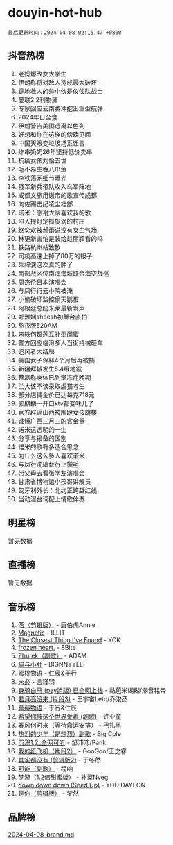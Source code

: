 # douyin-hot-hub

`最后更新时间：2024-04-08 02:16:47 +0800`

## 抖音热榜

1. 老妈爆改女大学生
1. 伊朗称将对敌人造成最大破坏
1. 跪地救人的帅小伙是仪仗队战士
1. 曼联2:2利物浦
1. 专家回应云南腾冲挖出重型航弹
1. 2024年日全食
1. 伊朗警告美国远离以色列
1. 好想和你在这样的傍晚见面
1. 中国天眼变垃圾场系谣言
1. 炸串奶奶26年坚持低价卖串
1. 抗癌女孩刘怡去世
1. 毛不易生吞八爪鱼
1. 李铁落网细节曝光
1. 俄军新兵带队攻入乌军阵地
1. 成都文旅用谢帝的歌宣传成都
1. 向佐踢击纪凌尘裆部
1. 诺米：感谢大家喜欢我的歌
1. 陷入提灯定损旋涡的村庄
1. 赵奕欢被郝蕾说没有女主气场
1. 林更新害怕是装给赵丽颖看的吗
1. 铁路杭州站致歉
1. 司机高速上掉了80万的银子
1. 朱梓骁这次真的肿了
1. 南部战区位南海海域联合海空战巡
1. 周杰伦日本演唱会
1. 与凤行行云小院被淹
1. 小偷破坏监控偷天鹅蛋
1. 阿根廷总统米莱最新发声
1. 郑雅娴sheesh初舞台直拍
1. 熬夜版520AM
1. 宋轶何超莲互补型闺蜜
1. 警方回应临汾多人当街持械砸车
1. 追风者大结局
1. 美国女子保释4个月后再被捕
1. 新疆拜城发生5.4级地震
1. 蔡磊称身体已到渐冻症晚期
1. 兰大该不该录取虐猫考生
1. 部分店铺金价已达每克718元
1. 郭麒麟一开口ktv都变味儿了
1. 官方辟谣山西被围殴女孩跳楼
1. 谁懂广西三月三的含金量
1. 诺米这透明的一生
1. 分享与报备的区别
1. 诺米的歌有多适合思念
1. 为什么这么多人喜欢诺米
1. 与凤行沈璃替行止掸毛
1. 带父母去看张学友演唱会
1. 甘肃省博物馆小孩哥讲解员
1. 匈牙利外长：北约正跨越红线
1. 当动漫台词配上情歌伴奏

## 明星榜

暂无数据

## 直播榜

暂无数据

## 音乐榜

1. [落（剪辑版）](https://sf6-cdn-tos.douyinstatic.com/obj/tos-cn-ve-2774/o0h6HvN1BBbli9LtU3i5fQIleBQMF5Cg4TZmmC) - 唐伯虎Annie
1. [Magnetic](https://sf5-hl-cdn-tos.douyinstatic.com/obj/tos-cn-ve-2774/oAQCYdBNZfLACGDmVFAsfAtpy32tqErgQ3XgBN) - ILLIT
1. [The Closest Thing I've Found](https://sf5-hl-cdn-tos.douyinstatic.com/obj/tos-cn-ve-2774/514ab5d9146f4d2ca454b7adff8e5e4d) - YCK
1. [frozen heart.](https://sf5-hl-cdn-tos.douyinstatic.com/obj/tos-cn-ve-2774/oIIWJfyjIACZA9zQMtnJ6hQQhFC4vhCupoRBsO) - 8Bite
1. [Zhurek（副歌）](https://sf6-cdn-tos.douyinstatic.com/obj/tos-cn-ve-2774/ooQm8FBZQDlf0btEYgVpCcSCQfrdJGBEKZYBGS) - ADAM
1. [猫与小肚](https://sf3-cdn-tos.douyinstatic.com/obj/tos-cn-ve-2774/osZeoClMECgK8DYl6VebABgbchEtPYQjZEnRtd) - BIGNNYYLEI
1. [蜜桃物语](https://sf5-hl-cdn-tos.douyinstatic.com/obj/tos-cn-ve-2774/oIhOSCZtIACtYU4XQkngiW9kCBfVD1Fz9IYeqL) - 仁辰&于行
1. [未必](https://sf27-cdn-tos.douyinstatic.com/obj/tos-cn-ve-2774/ogntQMFnKQDZUgTCYuJgfLEtleYZZFxBQqhhFB) - 言瑾羽
1. [身骑白马 (pay姐版) 已全网上线](https://sf6-cdn-tos.douyinstatic.com/obj/tos-cn-ve-2774/oQLO5ZgLsFkaDhdIIveF2zUCgfweY0gWaH4AQG) - 黏苞米糊糊/潮音铭帝
1. [若月亮没来 (片段3)](https://sf6-cdn-tos.douyinstatic.com/obj/tos-cn-ve-2774/okfyEUsGW1B1ovJi5JiN9IjvAT2lMwA054GoEB) - 王宇宙Leto/乔浚丞
1. [草莓物语](https://sf5-hl-cdn-tos.douyinstatic.com/obj/tos-cn-ve-2774/okynhJ7jEAIIZBfsLgYMEI8QC3WbQNN66RKzhT) - 于行&仁辰
1. [希望你被这个世界爱着 (副歌)](https://sf5-hl-cdn-tos.douyinstatic.com/obj/tos-cn-ve-2774/oUHCmWQfZlE3QQBKBeD8rCFLpJzPgCpImhsxMt) - 许亚童
1. [春风何时来（等待命运安排）](https://sf3-cdn-tos.douyinstatic.com/obj/tos-cn-ve-2774/oICBNbD3gelMfB4WgiD1KI2jQtXZE2FgHLwtsl) - 巴扎黑
1. [热烈的少年（是热烈）副歌](https://sf27-cdn-tos.douyinstatic.com/obj/tos-cn-ve-2774/owVNI0CLDAUMtSz6TEYvfFBFL4UDFFhLfgK8fa) - Big Cole
1. [沉溺1.2_全网可听](https://sf3-cdn-tos.douyinstatic.com/obj/tos-cn-ve-2774/ok2QoiBqsWAX9McZmWiI9gAB0EzwD4Xj6yfmtH) - 邹沛沛/Pank
1. [我的纸飞机（片段2）](https://sf3-cdn-tos.douyinstatic.com/obj/tos-cn-ve-2774/oM2ZrKcg2CD5AeRB2gkeXOFB1IxAGJdZPazYHf) - GooGoo/王之睿
1. [其实都没有 (剪辑版2)](https://sf5-hl-cdn-tos.douyinstatic.com/obj/tos-cn-ve-2774/oEBNQenHZtBhxYjGgUDQk0BCHTigQafgFlbQ7k) - 于冬然
1. [可能（副歌）](https://sf5-hl-cdn-tos.douyinstatic.com/obj/tos-cn-ve-2774/cde1731888894259b333569393c2fb51) - 程响
1. [梦游（1.2倍甜蜜版）](https://sf3-cdn-tos.douyinstatic.com/obj/tos-cn-ve-2774/o4gyAUm8hwufoEABmwVIiQtHsFuGzAEEWtNMzo) - 补菜Nveg
1. [down down down (Sped Up)](https://sf3-cdn-tos.douyinstatic.com/obj/tos-cn-ve-2774/ow80iABiXIO9DsFwK6WeZKMaJRi3BPJAotDy8m) - YOU DAYEON
1. [是你（剪辑版）](https://sf3-cdn-tos.douyinstatic.com/obj/tos-cn-ve-2774/46019dae783c4c969944217fe1cfafc4) - 梦然

## 品牌榜

[2024-04-08-brand.md](2024-04-08-brand.md)
